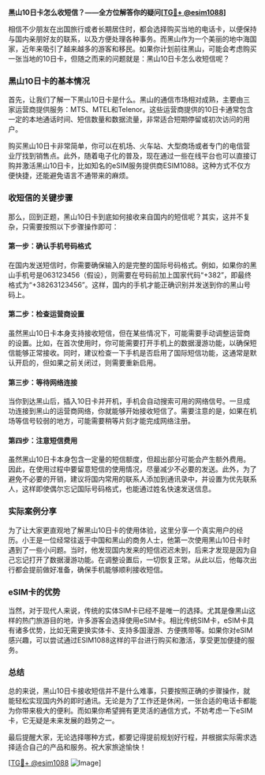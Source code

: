 **黑山10日卡怎么收短信？——全方位解答你的疑问[[TG💪+ @esim1088](https://t.me/s/esim1088)]**

相信不少朋友在出国旅行或者长期居住时，都会选择购买当地的电话卡，以便保持与国内亲朋好友的联系，以及方便处理各种事务。而黑山作为一个美丽的地中海国家，近年来吸引了越来越多的游客和移民。如果你计划前往黑山，可能会考虑购买一张当地的10日卡，但随之而来的问题就是：黑山10日卡怎么收短信呢？

### 黑山10日卡的基本情况

首先，让我们了解一下黑山10日卡是什么。黑山的通信市场相对成熟，主要由三家运营商提供服务：MTS、MTEL和Telenor。这些运营商提供的10日卡通常包含一定的本地通话时间、短信数量和数据流量，非常适合短期停留或初次访问的用户。

购买黑山10日卡非常简单，你可以在机场、火车站、大型商场或者专门的电信营业厅找到销售点。此外，随着电子化的普及，现在通过一些在线平台也可以直接订购并激活黑山10日卡，比如知名的eSIM服务提供商ESIM1088。这种方式不仅方便快捷，还能避免语言不通带来的麻烦。

### 收短信的关键步骤

那么，回到正题，黑山10日卡到底如何接收来自国内的短信呢？其实，这并不复杂，只需要按照以下步骤操作即可：

#### 第一步：确认手机号码格式
在国内发送短信时，你需要确保输入的是完整的国际号码格式。例如，如果你的黑山手机号是063123456（假设），则需要在号码前加上国家代码“+382”，即最终格式为“+38263123456”。这样，国内的手机才能正确识别并发送到你的黑山号码上。

#### 第二步：检查运营商设置
虽然黑山10日卡本身支持接收短信，但在某些情况下，可能需要手动调整运营商的设置。比如，在首次使用时，你可能需要打开手机上的数据漫游功能，以确保短信能够正常接收。同时，建议检查一下手机是否启用了国际短信功能，这通常是默认开启的，但如果之前关闭过，则需要重新启用。

#### 第三步：等待网络连接
当你到达黑山后，插入10日卡并开机，手机会自动搜索可用的网络信号。一旦成功连接到黑山的运营商网络，你就能够开始接收短信了。需要注意的是，如果在机场等信号较弱的地方，可能需要稍等片刻才能完成网络注册。

#### 第四步：注意短信费用
虽然黑山10日卡本身包含一定量的短信额度，但超出部分可能会产生额外费用。因此，在使用过程中要留意短信的使用情况，尽量减少不必要的发送。此外，为了避免不必要的开销，建议将国内常用的联系人添加到通讯录中，并设置为优先联系人，这样即使偶尔忘记国际号码格式，也能通过姓名快速发送信息。

### 实际案例分享

为了让大家更直观地了解黑山10日卡的使用体验，这里分享一个真实用户的经历。小王是一位经常往返于中国和黑山的商务人士，他第一次使用黑山10日卡时遇到了一些小问题。当时，他发现国内发来的短信迟迟未到，后来才发现是因为自己忘记打开了数据漫游功能。在调整设置后，一切恢复正常。从此以后，他每次出行都会提前做好准备，确保手机能够顺利接收短信。

### eSIM卡的优势

当然，对于现代人来说，传统的实体SIM卡已经不是唯一的选择。尤其是像黑山这样的热门旅游目的地，许多游客会选择使用eSIM卡。相比传统SIM卡，eSIM卡具有诸多优势，比如无需更换实体卡、支持多国漫游、方便携带等。如果你对eSIM感兴趣，可以尝试通过ESIM1088这样的平台进行购买和激活，享受更加便捷的服务。

### 总结

总的来说，黑山10日卡接收短信并不是什么难事，只要按照正确的步骤操作，就能轻松实现国内外的即时通讯。无论是为了工作还是休闲，一张合适的电话卡都能为你带来极大的便利。而如果你希望拥有更灵活的通信方式，不妨考虑一下eSIM卡，它无疑是未来发展的趋势之一。

最后提醒大家，无论选择哪种方式，都要记得提前规划好行程，并根据实际需求选择适合自己的产品和服务。祝大家旅途愉快！

[[TG💪+ @esim1088](https://t.me/s/esim1088) ![Image](https://i.postimg.cc/4NQfJmqS/Snipaste-2025-05-13-00-14-12.png)]